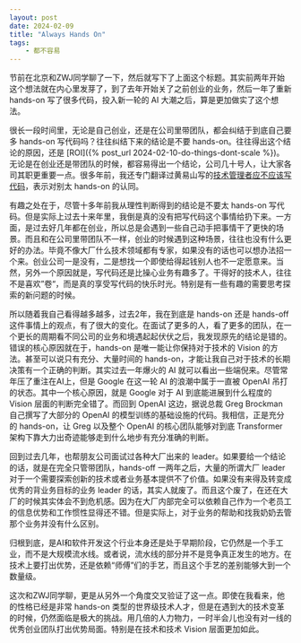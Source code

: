 ```yaml
---
layout: post
date: 2024-02-09
title: "Always Hands On"
tags:
    - 都不容易
---
```


节前在北京和ZWJ同学聊了一下，然后就写下了上面这个标题。其实前两年开始这个想法就在内心里发芽了，到了去年开始关了之前创业的业务，然后一年了重新 hands-on 写了很多代码，投入新一轮的 AI 大潮之后，算是更加做实了这个想法。

很长一段时间里，无论是自己创业，还是在公司里带团队，都会纠结于到底自己要多 hands-on 写代码吗？往往纠结下来的结论是不要 hands-on。往往得出这个结论的原因，还是 [ROI]({% post_url 2024-02-10-do-things-dont-scale %})。无论是在创业还是带团队的时候，都容易得出一个结论，公司几十号人，让大家各司其职更重要一点。很多年前，我还专门翻译过黄易山写的[技术管理者应不应该写代码](https://medium.com/%E7%81%B0%E8%89%B2%E7%9A%84%E7%81%B5%E9%AD%82/%E6%8A%80%E6%9C%AF%E7%AE%A1%E7%90%86%E8%80%85%E5%BA%94%E4%B8%8D%E5%BA%94%E8%AF%A5%E5%86%99%E4%BB%A3%E7%A0%81-28df766e64cb)，表示对别太 hands-on 的认同。


有趣之处在于，尽管十多年前我从理性判断得到的结论是不要太 hands-on 写代码。但是实际上过去十来年里，我倒是真的没有把写代码这个事情给扔下来。一方面，是过去好几年都在创业，所以总是会遇到一些自己动手把事情干了更快的场景。而且和在公司里带团队不一样，创业的时候遇到这种场景，往往也没有什么更好的办法。毕竟不像大厂什么技术领域都有专家，如果没有的话也可以想办法招一个来。创业公司一是没有，二是想找一个即使给得起钱别人也不一定愿意来。当然，另外一个原因就是，写代码还是比操心业务有趣多了。干得好的技术人，往往不是喜欢”卷“，而是真的享受写代码的快乐时光。特别是有一些有趣的需要思考探索的新问题的时候。

所以随着我自己看得越多越多，过去2年，我在到底是 hands-on 还是 hands-off 这件事情上的观点，有了很大的变化。在面试了更多的人，看了更多的团队，在一个更长的周期看不同公司的业务和境遇起起伏伏之后，我发现原先的结论是错的。错误的核心原因就在于，hands-on 是唯一能让你保持对于技术的 Vision 的方法。甚至可以说只有充分、大量时间的 hands-on，才能让我自己对于技术的长期决策有一个正确的判断。其实过去一年爆火的 AI 就可以看出一些端倪来。尽管常年压了重注在AI上，但是 Google 在这一轮 AI 的浪潮中属于一直被 OpenAI 吊打的状态。其中一个核心原因，就是 Google 对于 AI 到底能进展到什么程度的 Vision 层面的判断完全错了。而回到 OpenAI 这边，据说总裁 Greg Brockman 自己撰写了大部分的 OpenAI 的模型训练的基础设施的代码。我相信，正是充分的 hands-on，让 Greg 以及整个 OpenAI 的核心团队能够对到底 Transformer 架构下靠大力出奇迹能够走到什么地步有充分准确的判断。

回到过去几年，也帮朋友公司面试过各种大厂出来的 leader。如果要给一个结论的话，就是在完全只管带团队，hands-off 一两年之后，大量的所谓大厂 leader 对于一个需要探索创新的技术或者业务基本提供不了价值。如果没有来得及转变成优秀的背业务目标的业务 leader 的话，其实人就废了。而且这个废了，在还在大厂的时候其实体会不到危机感。因为在大厂内部完全可以依赖自己作为一个老员工的信息优势和工作惯性显得还不错。但是实际上，对于业务的帮助和找我奶奶去管那个业务并没有什么区别。

归根到底，是AI和软件开发这个行业本身还是处于早期阶段，它仍然是一个手工业，而不是大规模流水线。或者说，流水线的部分并不是竞争真正发生的地方。在技术上要打出优势，还是依赖“师傅”们的手艺，而且这个手艺的差别能够大到一个数量级。

这次和ZWJ同学聊，更是从另外一个角度交叉验证了这一点。即使在我看来，他的性格已经是非常 hands-on 类型的世界级技术人才，但是在遇到大的技术变革的时候，仍然面临是极大的挑战。用几倍的人力物力，一时半会儿也没有对一线的优秀创业团队打出优势局面。特别是在技术和技术 Vision 层面更加如此。
